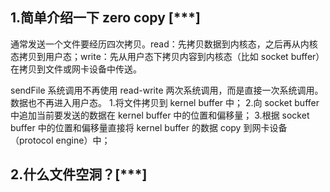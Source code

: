 ## 1.简单介绍一下 zero copy [***]

通常发送一个文件要经历四次拷贝。read：先拷贝数据到内核态，之后再从内核态拷贝到用户态；write：先从用户态下拷贝内容到内核态（比如 socket buffer）在拷贝到文件或网卡设备中传送。

sendFile 系统调用不再使用 read-write 两次系统调用，而是直接一次系统调用。数据也不再进入用户态。 1.将文件拷贝到 kernel buffer 中； 2.向 socket buffer 中追加当前要发送的数据在 kernel buffer 中的位置和偏移量； 3.根据 socket buffer 中的位置和偏移量直接将 kernel buffer 的数据 copy 到网卡设备（protocol engine）中；

## 2.什么文件空洞？[***]
